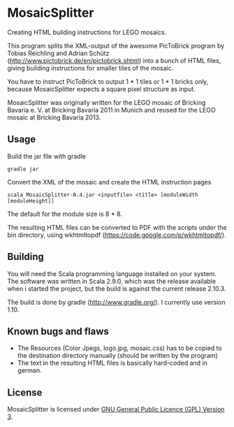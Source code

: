 MosaicSplitter
==============

Creating HTML building instructions for LEGO mosaics.

This program splits the XML-output of the awesome PicToBrick program by Tobias Reichling and Adrian Schütz (http://www.pictobrick.de/en/pictobrick.shtml) into a bunch of HTML files, giving building instructions for smaller tiles of the mosaic.

You have to instruct PicToBrick to output 1 * 1 tiles or 1 * 1 bricks only, because MosaicSplitter expects a square pixel structure as input.

MosaicSplitter was originally written for the LEGO mosaic of Bricking Bavaria e. V. at Bricking Bavaria 2011 in Munich and reused for the LEGO mosaic at Bricking Bavaria 2013.

Usage
-----

Build the jar file with gradle

    gradle jar

Convert the XML of the mosaic and create the HTML instruction pages

    scala MosaicSplitter-0.4.jar <inputfile> <title> [moduleWidth [moduleHeight]]

The default for the module size is 8 * 8.

The resulting HTML files can be converted to PDF with the scripts under the bin directory, using wkhtmltopdf (https://code.google.com/p/wkhtmltopdf/).

Building
--------

You will need the Scala programming language installed on your system. The software was written in Scala 2.9.0, which was the release available when i started the project, but the build is against the current release 2.10.3.

The build is done by gradle (http://www.gradle.org/). I currently use version 1.10.

Known bugs and flaws
---------------------

- The Resources (Color Jpegs, logo.jpg, mosaic.css) has to be copied to the destination directory manually (should be written by the program)
- The text in the resulting HTML files is basically hard-coded and in german.

License
-------

MosaicSplitter is licensed under [GNU General Public Licence (GPL) Version 3](http://www.gnu.org/licenses/gpl-3.0.en.html).
